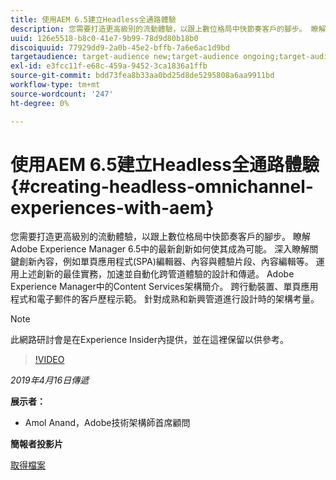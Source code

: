 ```yaml
---
title: 使用AEM 6.5建立Headless全通路體驗
description: 您需要打造更高級別的流動體驗，以跟上數位格局中快節奏客戶的腳步。 瞭解Adobe Experience Manager 6.5中的最新創新如何使其成為可能。 深入瞭解關鍵創新內容，例如單頁應用程式(SPA)編輯器、內容與體驗片段、內容編輯等。 運用上述創新的最佳實務，加速並自動化跨管道體驗的設計和傳遞。 Adobe Experience Manager中的Content Services架構簡介。 跨行動裝置、單頁應用程式和電子郵件的客戶歷程示範。 針對成熟和新興管道進行設計時的架構考量。
uuid: 126e5518-b8c0-41e7-9b99-78d9d80b18b0
discoiquuid: 77929dd9-2a0b-45e2-bffb-7a6e6ac1d9bd
targetaudience: target-audience new;target-audience ongoing;target-audience upgrader
exl-id: e3fcc11f-e68c-459a-9452-3ca1836a1ffb
source-git-commit: bdd73fea8b33aa0bd25d8de5295808a6aa9911bd
workflow-type: tm+mt
source-wordcount: '247'
ht-degree: 0%

---
```


# 使用AEM 6.5建立Headless全通路體驗{#creating-headless-omnichannel-experiences-with-aem}

您需要打造更高級別的流動體驗，以跟上數位格局中快節奏客戶的腳步。 瞭解Adobe Experience Manager 6.5中的最新創新如何使其成為可能。 深入瞭解關鍵創新內容，例如單頁應用程式(SPA)編輯器、內容與體驗片段、內容編輯等。 運用上述創新的最佳實務，加速並自動化跨管道體驗的設計和傳遞。 Adobe Experience Manager中的Content Services架構簡介。 跨行動裝置、單頁應用程式和電子郵件的客戶歷程示範。 針對成熟和新興管道進行設計時的架構考量。

>[!NOTE]
>
>此網路研討會是在Experience Insider內提供，並在這裡保留以供參考。

>[!VIDEO](https://video.tv.adobe.com/v/27088/?quality=9)

*2019年4月16日傳遞*

**展示者：**

* Amol Anand，Adobe技術架構師首席顧問

**簡報者投影片**

[取得檔案](assets/headless-omnichannelwebinar04162019.pdf)
